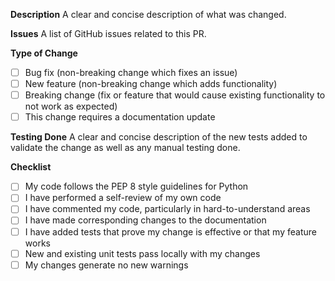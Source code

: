**Description**
A clear and concise description of what was changed.

**Issues**
A list of GitHub issues related to this PR.

**Type of Change**
- [ ] Bug fix (non-breaking change which fixes an issue)
- [ ] New feature (non-breaking change which adds functionality)
- [ ] Breaking change (fix or feature that would cause existing functionality to not work as expected)
- [ ] This change requires a documentation update

**Testing Done**
A clear and concise description of the new tests added to validate the change as well as any manual testing done.

**Checklist**
- [ ] My code follows the PEP 8 style guidelines for Python
- [ ] I have performed a self-review of my own code
- [ ] I have commented my code, particularly in hard-to-understand areas
- [ ] I have made corresponding changes to the documentation
- [ ] I have added tests that prove my change is effective or that my feature works
- [ ] New and existing unit tests pass locally with my changes
- [ ] My changes generate no new warnings
